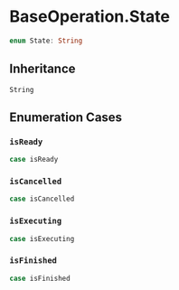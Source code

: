 # BaseOperation.State

``` swift
enum State: String 
```

## Inheritance

`String`

## Enumeration Cases

### `isReady`

``` swift
case isReady
```

### `isCancelled`

``` swift
case isCancelled
```

### `isExecuting`

``` swift
case isExecuting
```

### `isFinished`

``` swift
case isFinished
```

